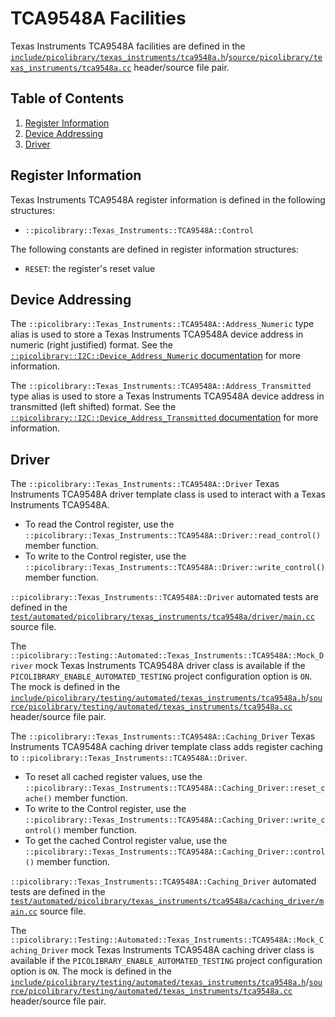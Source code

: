 # TCA9548A Facilities
Texas Instruments TCA9548A facilities are defined in the
[`include/picolibrary/texas_instruments/tca9548a.h`](https://github.com/apcountryman/picolibrary/blob/main/include/picolibrary/texas_instruments/tca9548a.h)/[`source/picolibrary/texas_instruments/tca9548a.cc`](https://github.com/apcountryman/picolibrary/blob/main/source/picolibrary/texas_instruments/tca9548a.cc)
header/source file pair.

## Table of Contents
1. [Register Information](#register-information)
1. [Device Addressing](#device-addressing)
1. [Driver](#driver)

## Register Information
Texas Instruments TCA9548A register information is defined in the following structures:
- `::picolibrary::Texas_Instruments::TCA9548A::Control`

The following constants are defined in register information structures:
- `RESET`: the register's reset value

## Device Addressing
The `::picolibrary::Texas_Instruments::TCA9548A::Address_Numeric` type alias is used to
store a Texas Instruments TCA9548A device address in numeric (right justified) format.
See the [`::picolibrary::I2C::Device_Address_Numeric` documentation](../../i2c.md#device)
for more information.

The `::picolibrary::Texas_Instruments::TCA9548A::Address_Transmitted` type alias is used
to store a Texas Instruments TCA9548A device address in transmitted (left shifted) format.
See the [`::picolibrary::I2C::Device_Address_Transmitted`
documentation](../../i2c.md#device) for more information.

## Driver
The `::picolibrary::Texas_Instruments::TCA9548A::Driver` Texas Instruments TCA9548A driver
template class is used to interact with a Texas Instruments TCA9548A.
- To read the Control register, use the
  `::picolibrary::Texas_Instruments::TCA9548A::Driver::read_control()` member function.
- To write to the Control register, use the
  `::picolibrary::Texas_Instruments::TCA9548A::Driver::write_control()` member function.

`::picolibrary::Texas_Instruments::TCA9548A::Driver` automated tests are defined in the
[`test/automated/picolibrary/texas_instruments/tca9548a/driver/main.cc`](https://github.com/apcountryman/picolibrary/blob/main/test/automated/picolibrary/texas_instruments/tca9548a/driver/main.cc)
source file.

The `::picolibrary::Testing::Automated::Texas_Instruments::TCA9548A::Mock_Driver` mock
Texas Instruments TCA9548A driver class is available if the
`PICOLIBRARY_ENABLE_AUTOMATED_TESTING` project configuration option is `ON`.
The mock is defined in the
[`include/picolibrary/testing/automated/texas_instruments/tca9548a.h`](https://github.com/apcountryman/picolibrary/blob/main/include/picolibrary/testing/automated/texas_instruments/tca9548a.h)/[`source/picolibrary/testing/automated/texas_instruments/tca9548a.cc`](https://github.com/apcountryman/picolibrary/blob/main/source/picolibrary/testing/automated/texas_instruments/tca9548a.cc)
header/source file pair.

The `::picolibrary::Texas_Instruments::TCA9548A::Caching_Driver` Texas Instruments
TCA9548A caching driver template class adds register caching to
`::picolibrary::Texas_Instruments::TCA9548A::Driver`.
- To reset all cached register values, use the
  `::picolibrary::Texas_Instruments::TCA9548A::Caching_Driver::reset_cache()` member
  function.
- To write to the Control register, use the
  `::picolibrary::Texas_Instruments::TCA9548A::Caching_Driver::write_control()` member
  function.
- To get the cached Control register value, use the
  `::picolibrary::Texas_Instruments::TCA9548A::Caching_Driver::control()` member function.

`::picolibrary::Texas_Instruments::TCA9548A::Caching_Driver` automated tests are defined
in the
[`test/automated/picolibrary/texas_instruments/tca9548a/caching_driver/main.cc`](https://github.com/apcountryman/picolibrary/blob/main/test/automated/picolibrary/texas_instruments/tca9548a/caching_driver/main.cc)
source file.

The `::picolibrary::Testing::Automated::Texas_Instruments::TCA9548A::Mock_Caching_Driver`
mock Texas Instruments TCA9548A caching driver class is available if the
`PICOLIBRARY_ENABLE_AUTOMATED_TESTING` project configuration option is `ON`.
The mock is defined in the
[`include/picolibrary/testing/automated/texas_instruments/tca9548a.h`](https://github.com/apcountryman/picolibrary/blob/main/include/picolibrary/testing/automated/texas_instruments/tca9548a.h)/[`source/picolibrary/testing/automated/texas_instruments/tca9548a.cc`](https://github.com/apcountryman/picolibrary/blob/main/source/picolibrary/testing/automated/texas_instruments/tca9548a.cc)
header/source file pair.
